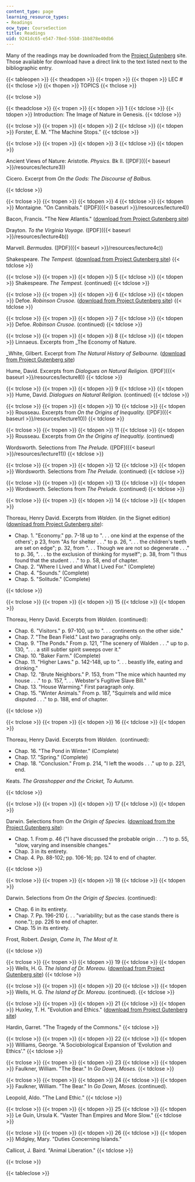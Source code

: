 ```yaml
---
content_type: page
learning_resource_types:
- Readings
ocw_type: CourseSection
title: Readings
uid: 9241dc65-e547-78ed-55b8-1bb878e40db6
---
```


Many of the readings may be downloaded from the [Project Gutenberg](http://gutenberg.org/) site. Those available for download have a direct link to the text listed next to the bibliographic entry.

{{< tableopen >}}
{{< theadopen >}}
{{< tropen >}}
{{< thopen >}}
LEC #
{{< thclose >}}
{{< thopen >}}
TOPICS
{{< thclose >}}

{{< trclose >}}

{{< theadclose >}}
{{< tropen >}}
{{< tdopen >}}
1
{{< tdclose >}}
{{< tdopen >}}
Introduction: The Image of Nature in Genesis.
{{< tdclose >}}

{{< trclose >}}
{{< tropen >}}
{{< tdopen >}}
2
{{< tdclose >}}
{{< tdopen >}}
Forster, E. M. "The Machine Stops."
{{< tdclose >}}

{{< trclose >}}
{{< tropen >}}
{{< tdopen >}}
3
{{< tdclose >}}
{{< tdopen >}}


Ancient Views of Nature: Aristotle. _Physics._ Bk II. ([PDF]({{< baseurl >}}/resources/lecture3))

Cicero. Excerpt from _On the Gods: The Discourse of Balbus._


{{< tdclose >}}

{{< trclose >}}
{{< tropen >}}
{{< tdopen >}}
4
{{< tdclose >}}
{{< tdopen >}}
Montaigne. "On Cannibals." ([PDF]({{< baseurl >}}/resources/lecture4))  
  
Bacon, Francis. "The New Atlantis." ([download from Project Gutenberg site](http://www.gutenberg.org/etext/2434))  
  
Drayton. _To the Virginia Voyage._ ([PDF]({{< baseurl >}}/resources/lecture4b))  
  
Marvell. _Bermudas._ ([PDF]({{< baseurl >}}/resources/lecture4c))  
  
Shakespeare. _The Tempest._ ([download from Project Gutenberg site](http://www.gutenberg.org/etext/2235))
{{< tdclose >}}

{{< trclose >}}
{{< tropen >}}
{{< tdopen >}}
5
{{< tdclose >}}
{{< tdopen >}}
Shakespeare. _The Tempest._ (continued)
{{< tdclose >}}

{{< trclose >}}
{{< tropen >}}
{{< tdopen >}}
6
{{< tdclose >}}
{{< tdopen >}}
Defoe. _Robinson Crusoe._ ([download from Project Gutenberg site](http://www.gutenberg.org/ebooks/521
))
{{< tdclose >}}

{{< trclose >}}
{{< tropen >}}
{{< tdopen >}}
7
{{< tdclose >}}
{{< tdopen >}}
Defoe. _Robinson Crusoe._ (continued)
{{< tdclose >}}

{{< trclose >}}
{{< tropen >}}
{{< tdopen >}}
8
{{< tdclose >}}
{{< tdopen >}}
Linnaeus. Excerpts from _The Economy of Nature.  
  
_White, Gilbert. Excerpt from _The Natural History of Selbourne._ ([download from Project Gutenberg site](http://www.gutenberg.org/etext/1408))  
  
Hume, David. Excerpts from _Dialogues on Natural Religion._ ([PDF]({{< baseurl >}}/resources/lecture8))
{{< tdclose >}}

{{< trclose >}}
{{< tropen >}}
{{< tdopen >}}
9
{{< tdclose >}}
{{< tdopen >}}
Hume, David. _Dialogues on Natural Religion._ (continued)
{{< tdclose >}}

{{< trclose >}}
{{< tropen >}}
{{< tdopen >}}
10
{{< tdclose >}}
{{< tdopen >}}
Rousseau. Excerpts from _On the Origins of Inequality._ ([PDF]({{< baseurl >}}/resources/lecture10))
{{< tdclose >}}

{{< trclose >}}
{{< tropen >}}
{{< tdopen >}}
11
{{< tdclose >}}
{{< tdopen >}}
Rousseau. Excerpts from _On the Origins of Inequaltiy._ (continued)  
  
Wordsworth. Selections from _The Prelude._ ([PDF]({{< baseurl >}}/resources/lecture11))
{{< tdclose >}}

{{< trclose >}}
{{< tropen >}}
{{< tdopen >}}
12
{{< tdclose >}}
{{< tdopen >}}
Wordsworth. Selections from _The Prelude._ (continued)
{{< tdclose >}}

{{< trclose >}}
{{< tropen >}}
{{< tdopen >}}
13
{{< tdclose >}}
{{< tdopen >}}
Wordsworth. Selections from _The Prelude._ (continued)
{{< tdclose >}}

{{< trclose >}}
{{< tropen >}}
{{< tdopen >}}
14
{{< tdclose >}}
{{< tdopen >}}


Thoreau, Henry David. Excerpts from _Walden._ (in the Signet edition) ([download from Project Gutenberg site](http://www.gutenberg.org/etext/205)):

*   Chap. 1. "Economy." pp. 7-18 up to ". . . one kind at the expense of the others'; p 23, from "As for shelter . . ." to p. 26, ". . . the children's teeth are set on edge"; p. 32, from ". . . Though we are not so degenerate . . ." to p. 36, ". . . to the exclusion of thinking for myself"; p. 38, from "I thus found that the student . . ." to p. 58, end of chapter.
*   Chap. 2. "Where I Lived and What I Lived For." (Complete)
*   Chap. 4. "Sounds." (Complete)
*   Chap. 5. "Solitude." (Complete)


{{< tdclose >}}

{{< trclose >}}
{{< tropen >}}
{{< tdopen >}}
15
{{< tdclose >}}
{{< tdopen >}}


Thoreau, Henry David. Excerpts from _Walden._ (continued):

*   Chap. 6. "Visitors." p. 97-100, up to ". . . continents on the other side."
*   Chap. 7. "The Bean Field." Last two paragraphs only.
*   Chap. 9. "The Ponds." From p. 121, "The scenery of Walden . . ." up to p. 130, ". . . a still subtler spirit sweeps over it."
*   Chap. 10. "Baker Farm." (Complete)
*   Chap. 11. "Higher Laws." p. 142-148, up to ". . . beastly life, eating and drinking."
*   Chap. 12. "Brute Neighbors." P. 153, from "The mice which haunted my house . . ." to p. 157, ". . . Webster's Fugitive Slave Bill."
*   Chap. 13. "House Warming." First paragraph only.
*   Chap. 15. "Winter Animals." From p. 187, "Squirrels and wild mice disputed . . ." to p. 188, end of chapter.


{{< tdclose >}}

{{< trclose >}}
{{< tropen >}}
{{< tdopen >}}
16
{{< tdclose >}}
{{< tdopen >}}


Thoreau, Henry David. Excerpts from _Walden._  (continued):

*   Chap. 16. "The Pond in Winter." (Complete)
*   Chap. 17. "Spring." (Complete)
*   Chap. 18. "Conclusion." From p. 214, "I left the woods . . ." up to p. 221, end.

Keats. _The Grasshopper and the Cricket, To Autumn._


{{< tdclose >}}

{{< trclose >}}
{{< tropen >}}
{{< tdopen >}}
17
{{< tdclose >}}
{{< tdopen >}}


Darwin. Selections from _On the Origin of Species._ ([download from the Project Gutenberg site](http://www.gutenberg.org/etext/1228)): 

*   Chap. 1. From p. 46 ("I have discussed the probable origin . . .") to p. 55, "slow, varying and insensible changes."
*   Chap. 3 in its entirety.
*   Chap. 4. Pp. 88-102; pp. 106-16; pp. 124 to end of chapter.


{{< tdclose >}}

{{< trclose >}}
{{< tropen >}}
{{< tdopen >}}
18
{{< tdclose >}}
{{< tdopen >}}


Darwin. Selections from _On the Origin of Species._ (continued):

*   Chap. 6 in its entirety.
*   Chap. 7. Pp. 196-210 (. . . "variability; but as the case stands there is none."); pp. 226 to end of chapter.
*   Chap. 15 in its entirety.

Frost, Robert. _Design, Come In, The Most of It._


{{< tdclose >}}

{{< trclose >}}
{{< tropen >}}
{{< tdopen >}}
19
{{< tdclose >}}
{{< tdopen >}}
Wells, H. G. _The Island of Dr. Moreau._ ([download from Project Gutenberg site](http://www.gutenberg.org/etext/159))
{{< tdclose >}}

{{< trclose >}}
{{< tropen >}}
{{< tdopen >}}
20
{{< tdclose >}}
{{< tdopen >}}
Wells, H. G. _The Island of Dr. Moreau._ (continued).
{{< tdclose >}}

{{< trclose >}}
{{< tropen >}}
{{< tdopen >}}
21
{{< tdclose >}}
{{< tdopen >}}
Huxley, T. H. "Evolution and Ethics." ([download from Project Gutenberg site](http://www.gutenberg.org/etext/2940))  
  
Hardin, Garret. "The Tragedy of the Commons."
{{< tdclose >}}

{{< trclose >}}
{{< tropen >}}
{{< tdopen >}}
22
{{< tdclose >}}
{{< tdopen >}}
Williams, George. "A Sociobiological Expansion of 'Evolution and Ethics'."
{{< tdclose >}}

{{< trclose >}}
{{< tropen >}}
{{< tdopen >}}
23
{{< tdclose >}}
{{< tdopen >}}
Faulkner, William. "The Bear." In _Go Down, Moses._
{{< tdclose >}}

{{< trclose >}}
{{< tropen >}}
{{< tdopen >}}
24
{{< tdclose >}}
{{< tdopen >}}
Faulkner, William. "The Bear." In _Go Down, Moses._ (continued).  
  
Leopold, Aldo. "The Land Ethic."
{{< tdclose >}}

{{< trclose >}}
{{< tropen >}}
{{< tdopen >}}
25
{{< tdclose >}}
{{< tdopen >}}
Le Guin, Ursula K. "Vaster Than Empires and More Slow."
{{< tdclose >}}

{{< trclose >}}
{{< tropen >}}
{{< tdopen >}}
26
{{< tdclose >}}
{{< tdopen >}}
Midgley, Mary. "Duties Concerning Islands."  
  
Callicot, J. Baird. "Animal Liberation."
{{< tdclose >}}

{{< trclose >}}

{{< tableclose >}}